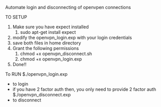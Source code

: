Automate login and disconnecting of openvpen connections

TO SETUP

<ol>
<li>Make sure you have expect installed 
  <ol>
<li>sudo apt-get install expect</li>
</ol>
</li>
<li>modify the openvpn_login.exp with your login credentials</li>
<li>save both files in home directory</li>
<li>Grant the following permissions
<ol>
<li>chmod +x openvpn_disconnect.sh</li>
<li>chmod +x openvpn_login.exp</li>
</ol></li>
<li> Done!! </li>
</ol> 

To RUN
$./openvpn_login.exp 
- to login 
- if you have 2 factor auth then, you only need to provide 2 factor auth 
$./openvpn_disconnect.exp
- to disconnect 

